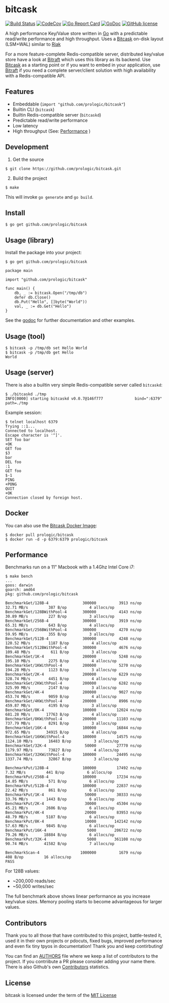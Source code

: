 # bitcask

[![Build Status](https://cloud.drone.io/api/badges/prologic/bitcask/status.svg)](https://cloud.drone.io/prologic/bitcask)
[![CodeCov](https://codecov.io/gh/prologic/bitcask/branch/master/graph/badge.svg)](https://codecov.io/gh/prologic/bitcask)
[![Go Report Card](https://goreportcard.com/badge/prologic/bitcask)](https://goreportcard.com/report/prologic/bitcask)
[![GoDoc](https://godoc.org/github.com/prologic/bitcask?status.svg)](https://godoc.org/github.com/prologic/bitcask) 
[![GitHub license](https://img.shields.io/github/license/prologic/bitcask.svg)](https://github.com/prologic/bitcask)

A high performance Key/Value store written in [Go](https://golang.org) with a predictable read/write performance and high throughput. Uses a [Bitcask](https://en.wikipedia.org/wiki/Bitcask) on-disk layout (LSM+WAL) similar to [Riak](https://riak.com/)

For a more feature-complete Redis-compatible server, distributed key/value store have a look at [Bitraft](https://github.com/prologic/bitraft) which uses this library as its backend. Use [Bitcask](https://github.com/prologic/bitcask) as a starting point or if you want to embed in your application, use [Bitraft](https://github.com/prologic/bitraft) if you need a complete server/client solution with high availability with a Redis-compatible API.

## Features

* Embeddable (`import "github.com/prologic/bitcask"`)
* Builtin CLI (`bitcask`)
* Builtin Redis-compatible server (`bitcaskd`)
* Predictable read/write performance
* Low latency
* High throughput (See: [Performance](README.md#Performance) )

## Development

1. Get the source

```#!sh
$ git clone https://github.com/prologic/bitcask.git
```

2. Build the project

```#!sh
$ make
```

This will invoke `go generate` and `go build`.

## Install

```#!sh
$ go get github.com/prologic/bitcask
```

## Usage (library)

Install the package into your project:

```#!sh
$ go get github.com/prologic/bitcask
```

```#!go
package main

import "github.com/prologic/bitcask"

func main() {
    db, _ := bitcask.Open("/tmp/db")
    defer db.Close()
    db.Put("Hello", []byte("World"))
    val, _ := db.Get("Hello")
}
```

See the [godoc](https://godoc.org/github.com/prologic/bitcask) for further
documentation and other examples.

## Usage (tool)

```#!sh
$ bitcask -p /tmp/db set Hello World
$ bitcask -p /tmp/db get Hello
World
```

## Usage (server)

There is also a builtin very  simple Redis-compatible server called `bitcaskd`:

```#!sh
$ ./bitcaskd ./tmp
INFO[0000] starting bitcaskd v0.0.7@146f777              bind=":6379" path=./tmp
```

Example session:

```#!sh
$ telnet localhost 6379
Trying ::1...
Connected to localhost.
Escape character is '^]'.
SET foo bar
+OK
GET foo
$3
bar
DEL foo
:1
GET foo
$-1
PING
+PONG
QUIT
+OK
Connection closed by foreign host.
```

## Docker

You can also use the [Bitcask Docker Image](https://cloud.docker.com/u/prologic/repository/docker/prologic/bitcask):

```#!sh
$ docker pull prologic/bitcask
$ docker run -d -p 6379:6379 prologic/bitcask
```

## Performance

Benchmarks run on a 11" Macbook with a 1.4Ghz Intel Core i7:

```#!sh
$ make bench
...
goos: darwin
goarch: amd64
pkg: github.com/prologic/bitcask

BenchmarkGet/128B-4         	  300000	      3913 ns/op	  32.71 MB/s	     387 B/op	       4 allocs/op
BenchmarkGet/128BWithPool-4 	  300000	      4143 ns/op	  30.89 MB/s	     227 B/op	       3 allocs/op
BenchmarkGet/256B-4         	  300000	      3919 ns/op	  65.31 MB/s	     643 B/op	       4 allocs/op
BenchmarkGet/256BWithPool-4 	  300000	      4270 ns/op	  59.95 MB/s	     355 B/op	       3 allocs/op
BenchmarkGet/512B-4         	  300000	      4248 ns/op	 120.52 MB/s	    1187 B/op	       4 allocs/op
BenchmarkGet/512BWithPool-4 	  300000	      4676 ns/op	 109.48 MB/s	     611 B/op	       3 allocs/op
BenchmarkGet/1K-4           	  200000	      5248 ns/op	 195.10 MB/s	    2275 B/op	       4 allocs/op
BenchmarkGet/1KWithPool-4   	  200000	      5270 ns/op	 194.28 MB/s	    1123 B/op	       3 allocs/op
BenchmarkGet/2K-4           	  200000	      6229 ns/op	 328.74 MB/s	    4451 B/op	       4 allocs/op
BenchmarkGet/2KWithPool-4   	  200000	      6282 ns/op	 325.99 MB/s	    2147 B/op	       3 allocs/op
BenchmarkGet/4K-4           	  200000	      9027 ns/op	 453.74 MB/s	    9059 B/op	       4 allocs/op
BenchmarkGet/4KWithPool-4   	  200000	      8906 ns/op	 459.87 MB/s	    4195 B/op	       3 allocs/op
BenchmarkGet/8K-4           	  100000	     12024 ns/op	 681.28 MB/s	   17763 B/op	       4 allocs/op
BenchmarkGet/8KWithPool-4   	  200000	     11103 ns/op	 737.79 MB/s	    8291 B/op	       3 allocs/op
BenchmarkGet/16K-4          	  100000	     16844 ns/op	 972.65 MB/s	   34915 B/op	       4 allocs/op
BenchmarkGet/16KWithPool-4  	  100000	     14575 ns/op	1124.10 MB/s	   16483 B/op	       3 allocs/op
BenchmarkGet/32K-4          	   50000	     27770 ns/op	1179.97 MB/s	   73827 B/op	       4 allocs/op
BenchmarkGet/32KWithPool-4  	  100000	     24495 ns/op	1337.74 MB/s	   32867 B/op	       3 allocs/op

BenchmarkPut/128B-4         	  100000	     17492 ns/op	   7.32 MB/s	     441 B/op	       6 allocs/op
BenchmarkPut/256B-4         	  100000	     17234 ns/op	  14.85 MB/s	     571 B/op	       6 allocs/op
BenchmarkPut/512B-4         	  100000	     22837 ns/op	  22.42 MB/s	     861 B/op	       6 allocs/op
BenchmarkPut/1K-4           	   50000	     30333 ns/op	  33.76 MB/s	    1443 B/op	       6 allocs/op
BenchmarkPut/2K-4           	   30000	     45304 ns/op	  45.21 MB/s	    2606 B/op	       6 allocs/op
BenchmarkPut/4K-4           	   20000	     83953 ns/op	  48.79 MB/s	    5187 B/op	       6 allocs/op
BenchmarkPut/8K-4           	   10000	    142142 ns/op	  57.63 MB/s	    9845 B/op	       6 allocs/op
BenchmarkPut/16K-4          	    5000	    206722 ns/op	  79.26 MB/s	   18884 B/op	       6 allocs/op
BenchmarkPut/32K-4          	    5000	    361108 ns/op	  90.74 MB/s	   41582 B/op	       7 allocs/op

BenchmarkScan-4             	 1000000	      1679 ns/op	     408 B/op	      16 allocs/op
PASS
```

For 128B values:

* ~200,000 reads/sec
* ~50,000 writes/sec

The full benchmark above shows linear performance as you increase key/value sizes. Memory pooling starts to become advantageous for larger values.

## Contributors

Thank you to all those that have contributed to this project, battle-tested it, used it in their own projects or pdocuts, fixed bugs, improved performance and even fix tiny tpyos in documentation! Thank you and keep contirbuting!

You can find an [AUTHORS](/AUTHORS) file where we keep a list of contributors to the project. If you contriibute a PR please consider adding your name there. There is also Github's own [Contributors](https://github.com/prologic/bitcask/graphs/contributors) statistics.

## License

bitcask is licensed under the term of the [MIT License](https://github.com/prologic/bitcask/blob/master/LICENSE)
